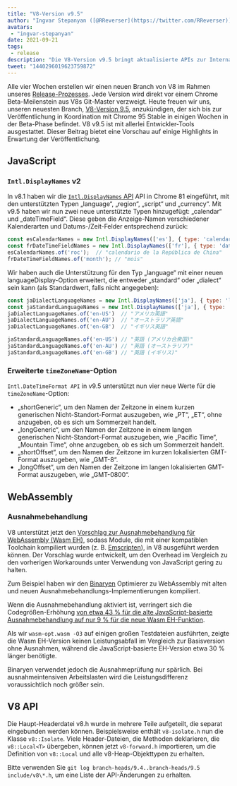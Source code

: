 ```yaml
---
title: "V8-Version v9.5"
author: "Ingvar Stepanyan ([@RReverser](https://twitter.com/RReverser))"
avatars: 
 - "ingvar-stepanyan"
date: 2021-09-21
tags: 
 - release
description: "Die V8-Version v9.5 bringt aktualisierte APIs zur Internationalisierung und Unterstützung für die Behandlung von WebAssembly-Ausnahmen."
tweet: "1440296019623759872"
---
```

Alle vier Wochen erstellen wir einen neuen Branch von V8 im Rahmen unseres [Release-Prozesses](https://v8.dev/docs/release-process). Jede Version wird direkt vor einem Chrome Beta-Meilenstein aus V8s Git-Master verzweigt. Heute freuen wir uns, unseren neuesten Branch, [V8-Version 9.5](https://chromium.googlesource.com/v8/v8.git/+log/branch-heads/9.5), anzukündigen, der sich bis zur Veröffentlichung in Koordination mit Chrome 95 Stable in einigen Wochen in der Beta-Phase befindet. V8 v9.5 ist mit allerlei Entwickler-Tools ausgestattet. Dieser Beitrag bietet eine Vorschau auf einige Highlights in Erwartung der Veröffentlichung.

<!--truncate-->
## JavaScript

### `Intl.DisplayNames` v2

In v8.1 haben wir die [`Intl.DisplayNames` API](https://v8.dev/features/intl-displaynames) API in Chrome 81 eingeführt, mit den unterstützten Typen „language“, „region“, „script“ und „currency“. Mit v9.5 haben wir nun zwei neue unterstützte Typen hinzugefügt: „calendar“ und „dateTimeField“. Diese geben die Anzeige-Namen verschiedener Kalenderarten und Datums-/Zeit-Felder entsprechend zurück:

```js
const esCalendarNames = new Intl.DisplayNames(['es'], { type: 'calendar' });
const frDateTimeFieldNames = new Intl.DisplayNames(['fr'], { type: 'dateTimeField' });
esCalendarNames.of('roc');  // "calendario de la República de China"
frDateTimeFieldNames.of('month'); // "mois"
```

Wir haben auch die Unterstützung für den Typ „language“ mit einer neuen languageDisplay-Option erweitert, die entweder „standard“ oder „dialect“ sein kann (als Standardwert, falls nicht angegeben):

```js
const jaDialectLanguageNames = new Intl.DisplayNames(['ja'], { type: 'language' });
const jaStandardLanguageNames = new Intl.DisplayNames(['ja'], { type: 'language' , languageDisplay: 'standard'});
jaDialectLanguageNames.of('en-US')  // "アメリカ英語"
jaDialectLanguageNames.of('en-AU')  // "オーストラリア英語"
jaDialectLanguageNames.of('en-GB')  // "イギリス英語"

jaStandardLanguageNames.of('en-US') // "英語 (アメリカ合衆国)"
jaStandardLanguageNames.of('en-AU') // "英語 (オーストラリア)"
jaStandardLanguageNames.of('en-GB') // "英語 (イギリス)"
```

### Erweiterte `timeZoneName`-Option

`Intl.DateTimeFormat API` in v9.5 unterstützt nun vier neue Werte für die `timeZoneName`-Option:

- „shortGeneric“, um den Namen der Zeitzone in einem kurzen generischen Nicht-Standort-Format auszugeben, wie „PT“, „ET“, ohne anzugeben, ob es sich um Sommerzeit handelt.
- „longGeneric“, um den Namen der Zeitzone in einem langen generischen Nicht-Standort-Format auszugeben, wie „Pacific Time“, „Mountain Time“, ohne anzugeben, ob es sich um Sommerzeit handelt.
- „shortOffset“, um den Namen der Zeitzone im kurzen lokalisierten GMT-Format auszugeben, wie „GMT-8“.
- „longOffset“, um den Namen der Zeitzone im langen lokalisierten GMT-Format auszugeben, wie „GMT-0800“.

## WebAssembly

### Ausnahmebehandlung

V8 unterstützt jetzt den [Vorschlag zur Ausnahmebehandlung für WebAssembly (Wasm EH)](https://github.com/WebAssembly/exception-handling/blob/master/proposals/exception-handling/Exceptions.md), sodass Module, die mit einer kompatiblen Toolchain kompiliert wurden (z. B. [Emscripten](https://emscripten.org/docs/porting/exceptions.html)), in V8 ausgeführt werden können. Der Vorschlag wurde entwickelt, um den Overhead im Vergleich zu den vorherigen Workarounds unter Verwendung von JavaScript gering zu halten.

Zum Beispiel haben wir den [Binaryen](https://github.com/WebAssembly/binaryen/) Optimierer zu WebAssembly mit alten und neuen Ausnahmebehandlungs-Implementierungen kompiliert.

Wenn die Ausnahmebehandlung aktiviert ist, verringert sich die Codegrößen-Erhöhung [von etwa 43 % für die alte JavaScript-basierte Ausnahmebehandlung auf nur 9 % für die neue Wasm EH-Funktion](https://github.com/WebAssembly/exception-handling/issues/20#issuecomment-919716209).

Als wir `wasm-opt.wasm -O3` auf einigen großen Testdateien ausführten, zeigte die Wasm EH-Version keinen Leistungsabfall im Vergleich zur Basisversion ohne Ausnahmen, während die JavaScript-basierte EH-Version etwa 30 % länger benötigte.

Binaryen verwendet jedoch die Ausnahmeprüfung nur spärlich. Bei ausnahmeintensiven Arbeitslasten wird die Leistungsdifferenz voraussichtlich noch größer sein.

## V8 API

Die Haupt-Headerdatei v8.h wurde in mehrere Teile aufgeteilt, die separat eingebunden werden können. Beispielsweise enthält `v8-isolate.h` nun die Klasse `v8::Isolate`. Viele Header-Dateien, die Methoden deklarieren, die `v8::Local<T>` übergeben, können jetzt `v8-forward.h` importieren, um die Definition von `v8::Local` und alle v8-Heap-Objekttypen zu erhalten.

Bitte verwenden Sie `git log branch-heads/9.4..branch-heads/9.5 include/v8\*.h`, um eine Liste der API-Änderungen zu erhalten.
